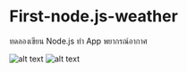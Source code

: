# First-node.js-weather
ทดลองเขียน Node.js ทำ App พยากรณ์อากาศ

![alt text](https://s2.gifyu.com/images/02deb3e4f88b22f30b.png)
![alt text](https://s2.gifyu.com/images/03b5355e0b0bc9a0e7.png)
